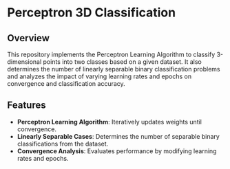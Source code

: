 # Perceptron 3D Classification

## Overview
This repository implements the Perceptron Learning Algorithm to classify 3-dimensional points into two classes based on a given dataset. It also determines the number of linearly separable binary classification problems and analyzes the impact of varying learning rates and epochs on convergence and classification accuracy.

## Features
- **Perceptron Learning Algorithm**: Iteratively updates weights until convergence.
- **Linearly Separable Cases**: Determines the number of separable binary classifications from the dataset.
- **Convergence Analysis**: Evaluates performance by modifying learning rates and epochs.

